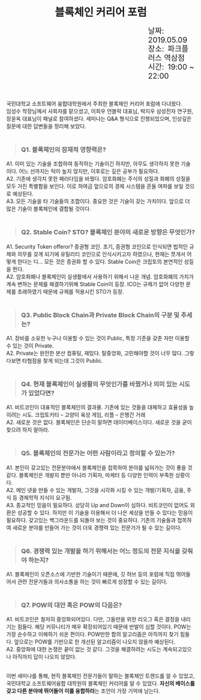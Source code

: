 <h1 style="text-align: center;">블록체인 커리어 포럼</h1>

<p style="margin-left: 75%; font-size: 20px; line-height: 24px">
    날짜:&ensp;2019.05.09<br>
    장소:&ensp;파크플러스 역삼점<br>
    시간:&ensp;19:00 ~ 22:00    
</p>

<br>

국민대학교 소프트웨어 융합대학원에서 주최한 블록체인 커리어 포럼에 다녀왔다.<br>
임성수 학장님께서 사회자를 맡으셨고, 이희우 언블락 대표님, 박지우 삼성전자 연구원, 장윤옥 대표님이 패널로 참여하셨다. 세미나는 Q&A 형식으로 진행되었으며, 인상깊은 질문에 대한 답변들을 정리해 보았다.<br><br>

><h3>Q1. 블록체인의 잠재적 영향력은?</h3>

A1. 이미 있는 기술을 조합하여 동작하는 기술이긴 하지만, 아무도 생각하지 못한 기술이다. 어느 선까지는 턱이 높지 않지만, 이후로는 깊은 공부가 필요하다.<br>
A2. 기존에 생각치 못한 패러다임을 바꿨다. 암호화폐는 주식의 성질과 화폐의 성질을 모두 가진 특별함을 보인다. 이로 하여금 앞으로의 경제 시스템을 흔들 여파를 보일 것으로 예상된다.<br>
A3. 모든 기술을 타 기술들의 조합이다. 중요한 것은 기술이 갖는 가치이다. 앞으로 더 많은 기술이 블록체인에 결합될 것이다.<br><br>

><h3>Q2. Stable Coin? STO? 블록체인 분야의 새로운 방향은 무엇인가?</h3>

A1. Security Token offeror? 증권형 코인. 초기, 증권형 코인으로 인식되면 법적인 규제와 의무를 갖게 되기에 유틸리티 코인으로 인식시키고자 하였으나, 현재는 쪼개서 어떻게 한다는 디… 모든 것은 증권화 할 수 있다.
Stable Coin은 크립토의 본연적인 성질을 띈다.<br>
A2. 암호화폐나 블록체인이 실생활에서 사용하기 위해서 나온 개념. 암호화폐의 가치가 계속 변하는 문제를 해결하기위해 Stable Coin이 등장. ICO는 규제가 없어 다양한 문제를 초래하였기 때문에 규제를 적용시킨 STO가 등장.<br><br>

><h3>Q3. Public Block Chain과 Private Block Chain의 구분 및 추세는?</h3>

A1. 장비를 소유한 누구나 이용할 수 있는 것이 Public, 특정 기준을 갖춘 자만 이용할 수 있는 것이 Private.<br>
A2. Private는 완전한 분산 컴퓨팅, 재밌다. 탈중앙화, 고민해야할 것이 너무 많다. 그렇다보면 타협점을 찾게 되는데 그것이 Public.<br><br>

><h3>Q4. 현재 블록체인이 실생활의 무엇인가를 바꿨거나 의미 있는 시도가 있었다면?</h3>

A1. 비트코인이 대표적인 블록체인의 결과물. 기존에 있는 것들을 대체하고 효율성을 높이려는 시도. 크립토키티 – 고양이 육성 게임, 리플 – 은행간 거래<br>
A2. 새로운 것은 없다. 블록체인은 단순히 말하면 데이터베이스이다. 새로운 것을 굳이 찾으려 하지 말아라.<br><br>

><h3>Q5. 블록체인의 전문가는 어떤 사람이라고 정의할 수 있는가?</h3>

A1. 본인이 갖고있는 전문분야에서 블록체인을 접목하여 분야를 넓혀가는 것이 좋을 것 같다. 블록체인은 개발지 뿐만 아니라 기획자, 마케터 등 다양한 인력이 부족한 상황이다.<br>
A2. 메인 넷을 만들 수 있는 개발자, 그것을 시각화 시킬 수 있는 개발/기획자, 금융, 주식 등 경제학적 지식이 요구됨.<br>
A3. 종교적인 믿음이 필요하다. 상당히 Up and Down이 심하다. 비트코인이 없어도 외환은 성공할 수 있다. 하지만 이 기술을 이용해서 더 나은 세상을 만들 수 있다는 믿음이 필요하다. 갖고있는 백그라운드를 되돌아 보는 것이 중요하다. 기존의 기술들과 접목하여 새로운 분야를 만들어 가는 것이 더욱 경쟁력 있는 전문가가 될 수 있는 길이다.<br><br>

><h3>Q6. 경쟁력 있는 개발을 하기 위해서는 어느 정도의 전문 지식을 갖춰야 하는지?</h3>

A1. 블록체인이 오픈소스에 기반한 기술이기 때문에, 깃 허브 등의 포럼에 직접 뛰어들어서 관련 전문가들과 의사소통을 하는 것이 빠르게 성장할 수 있는 길이다.<br><br>

><h3>Q7. POW의 대안 혹은 POW의 다음은?</h3>

A1. 비트코인은 철저히 중앙화되어있다. 다만, 그들만을 위한 리오그 혹은 결정을 내리기는 힘들다. 해당 커뮤니티가 매우 확장되어있기 때문에 반발이 심할 것이다. POW는 가장 순수하고 이해하기 쉬운 편이다. POW만한 합의 알고리즘은 아직까지 찾기 힘들다. 앞으로는 POW를 기반으로 한 개선된 알고리즘이 나오지 않을까 예상된다.<br>
A2. 중앙화에 대한 논쟁은 끝이 없는 것 같다. 그것을 해결하려는 시도는 계속되고있으나 아직까지 답이 나오지 않았다.<br><br>

이번 세미나를 통해, 현직 블록체인 전문가들이 말하는 블록체인 트렌드를 알 수 있었고, 국민대학교 소프트웨어융합 대학원의 블록체인 커리어를 알 수 있었다.
<b>자신의 베이스를 갖고 다른 분야에 뛰어들어 이를 융합하라</b>는 조언이 가장 기억에 남는다.  
